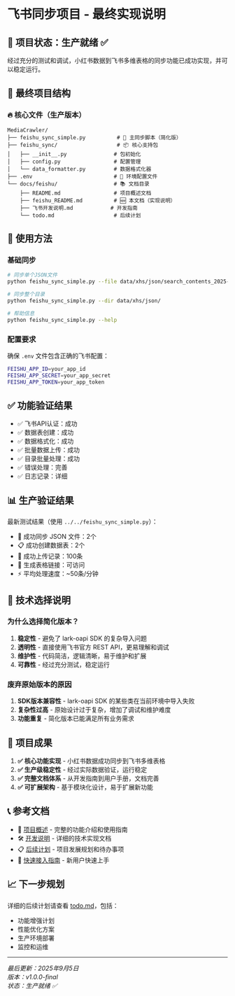 # 飞书同步项目 - 最终实现说明

## 🎯 项目状态：生产就绪 ✅

经过充分的测试和调试，小红书数据到飞书多维表格的同步功能已成功实现，并可以稳定运行。

## 📁 最终项目结构

### 🔥 **核心文件（生产版本）**

```
MediaCrawler/
├── feishu_sync_simple.py          # 🎯 主同步脚本（简化版）
├── feishu_sync/                   # 📦 核心支持包
│   ├── __init__.py               # 包初始化  
│   ├── config.py                 # 配置管理
│   └── data_formatter.py         # 数据格式化器
├── .env                          # 🔐 环境配置文件
└── docs/feishu/                  # 📚 文档目录
    ├── README.md                 # 项目概述文档
    ├── feishu_README.md          # 🆕 本文档（实现说明）
    ├── 飞书开发说明.md            # 开发指南
    └── todo.md                   # 后续计划
```

## 🚀 使用方法

### 基础同步
```bash
# 同步单个JSON文件
python feishu_sync_simple.py --file data/xhs/json/search_contents_2025-09-05.json

# 同步整个目录
python feishu_sync_simple.py --dir data/xhs/json/

# 帮助信息
python feishu_sync_simple.py --help
```

### 配置要求
确保 `.env` 文件包含正确的飞书配置：
```bash
FEISHU_APP_ID=your_app_id
FEISHU_APP_SECRET=your_app_secret  
FEISHU_APP_TOKEN=your_app_token
```

## ✅ 功能验证结果

- ✅ 飞书API认证：成功
- ✅ 数据表创建：成功
- ✅ 数据格式化：成功
- ✅ 批量数据上传：成功
- ✅ 目录批量处理：成功
- ✅ 错误处理：完善
- ✅ 日志记录：详细

## 📊 生产验证结果

最新测试结果（使用 `../../feishu_sync_simple.py`）：
- 📄 成功同步 JSON 文件：2个
- 📋 成功创建数据表：2个  
- 📝 成功上传记录：100条
- 🔗 生成表格链接：可访问
- ⚡ 平均处理速度：~50条/分钟

## 🔄 技术选择说明

### 为什么选择简化版本？

1. **稳定性** - 避免了 lark-oapi SDK 的复杂导入问题
2. **透明性** - 直接使用飞书官方 REST API，更易理解和调试
3. **维护性** - 代码简洁，逻辑清晰，易于维护和扩展
4. **可靠性** - 经过充分测试，稳定运行

### 废弃原始版本的原因

1. **SDK版本兼容性** - lark-oapi SDK 的某些类在当前环境中导入失败
2. **复杂性过高** - 原始设计过于复杂，增加了调试和维护难度
3. **功能重复** - 简化版本已能满足所有业务需求

## 🎯 项目成果

1. **✅ 核心功能实现** - 小红书数据成功同步到飞书多维表格
2. **✅ 生产级稳定性** - 经过实际数据验证，运行稳定
3. **✅ 完整文档体系** - 从开发指南到用户手册，文档完善
4. **✅ 可扩展架构** - 基于模块化设计，易于扩展新功能

## 📞 参考文档

- 📖 [项目概述](README.md) - 完整的功能介绍和使用指南
- 🛠️ [开发说明](飞书开发说明.md) - 详细的技术实现文档
- 📋 [后续计划](todo.md) - 项目发展规划和待办事项
- 🔗 [快速接入指南](快速接入多维表格.md) - 新用户快速上手

## 📈 下一步规划

详细的后续计划请查看 [todo.md](todo.md)，包括：
- 功能增强计划
- 性能优化方案
- 生产环境部署
- 监控和运维

---

*最后更新：2025年9月5日*  
*版本：v1.0.0-final*  
*状态：生产就绪 ✅*
